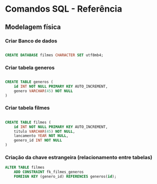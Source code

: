 # Comandos SQL - Referência

## Modelagem física

### Criar Banco de dados
```sql

CREATE DATABASE filmes CHARACTER SET utf8mb4;

```

<!-- ___________________________________________ -->

### Criar tabela generos
```sql

CREATE TABLE generos (
    id INT NOT NULL PRIMARY KEY AUTO_INCREMENT,
    genero VARCHAR(45) NOT NULL
)

```

<!-- ___________________________________________ -->

### Criar tabela filmes
```sql

CREATE TABLE filmes (
    id INT NOT NULL PRIMARY KEY AUTO_INCREMENT,
    titulo VARCHAR(45) NOT NULL,
    lancamento YEAR NOT NULL,
    genero_id INT NOT NULL
)

``` 

<!-- ___________________________________________ -->

### Criação da chave estrangeira (relacionamento entre tabelas)
```sql
ALTER TABLE filmes
    ADD CONSTRAINT fk_filmes_generos
    FOREIGN KEY (genero_id) REFERENCES generos(id);


``` 